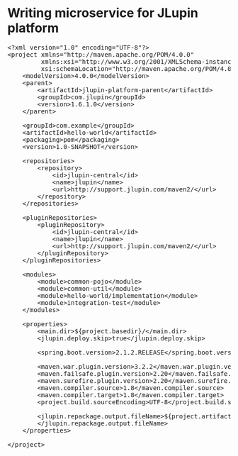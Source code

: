 # Writing microservice for JLupin platform

<pre class="file" data-target="clipboard">
&#x3C;?xml version="1.0" encoding="UTF-8"?&#x3E;
&#x3C;project xmlns="http://maven.apache.org/POM/4.0.0"
         xmlns:xsi="http://www.w3.org/2001/XMLSchema-instance"
         xsi:schemaLocation="http://maven.apache.org/POM/4.0.0 http://maven.apache.org/xsd/maven-4.0.0.xsd"&#x3E;
    &#x3C;modelVersion&#x3E;4.0.0&#x3C;/modelVersion&#x3E;
    &#x3C;parent&#x3E;
        &#x3C;artifactId&#x3E;jlupin-platform-parent&#x3C;/artifactId&#x3E;
        &#x3C;groupId&#x3E;com.jlupin&#x3C;/groupId&#x3E;
        &#x3C;version&#x3E;1.6.1.0&#x3C;/version&#x3E;
    &#x3C;/parent&#x3E;

    &#x3C;groupId&#x3E;com.example&#x3C;/groupId&#x3E;
    &#x3C;artifactId&#x3E;hello-world&#x3C;/artifactId&#x3E;
    &#x3C;packaging&#x3E;pom&#x3C;/packaging&#x3E;
    &#x3C;version&#x3E;1.0-SNAPSHOT&#x3C;/version&#x3E;

    &#x3C;repositories&#x3E;
        &#x3C;repository&#x3E;
            &#x3C;id&#x3E;jlupin-central&#x3C;/id&#x3E;
            &#x3C;name&#x3E;jlupin&#x3C;/name&#x3E;
            &#x3C;url&#x3E;http://support.jlupin.com/maven2/&#x3C;/url&#x3E;
        &#x3C;/repository&#x3E;
    &#x3C;/repositories&#x3E;

    &#x3C;pluginRepositories&#x3E;
        &#x3C;pluginRepository&#x3E;
            &#x3C;id&#x3E;jlupin-central&#x3C;/id&#x3E;
            &#x3C;name&#x3E;jlupin&#x3C;/name&#x3E;
            &#x3C;url&#x3E;http://support.jlupin.com/maven2/&#x3C;/url&#x3E;
        &#x3C;/pluginRepository&#x3E;
    &#x3C;/pluginRepositories&#x3E;

    &#x3C;modules&#x3E;
        &#x3C;module&#x3E;common-pojo&#x3C;/module&#x3E;
        &#x3C;module&#x3E;common-util&#x3C;/module&#x3E;
        &#x3C;module&#x3E;hello-world/implementation&#x3C;/module&#x3E;
        &#x3C;module&#x3E;integration-test&#x3C;/module&#x3E;
    &#x3C;/modules&#x3E;

    &#x3C;properties&#x3E;
        &#x3C;main.dir&#x3E;${project.basedir}/&#x3C;/main.dir&#x3E;
        &#x3C;jlupin.deploy.skip&#x3E;true&#x3C;/jlupin.deploy.skip&#x3E;

        &#x3C;spring.boot.version&#x3E;2.1.2.RELEASE&#x3C;/spring.boot.version&#x3E;

        &#x3C;maven.war.plugin.version&#x3E;3.2.2&#x3C;/maven.war.plugin.version&#x3E;
        &#x3C;maven.failsafe.plugin.version&#x3E;2.20&#x3C;/maven.failsafe.plugin.version&#x3E;
        &#x3C;maven.surefire.plugin.version&#x3E;2.20&#x3C;/maven.surefire.plugin.version&#x3E;
        &#x3C;maven.compiler.source&#x3E;1.8&#x3C;/maven.compiler.source&#x3E;
        &#x3C;maven.compiler.target&#x3E;1.8&#x3C;/maven.compiler.target&#x3E;
        &#x3C;project.build.sourceEncoding&#x3E;UTF-8&#x3C;/project.build.sourceEncoding&#x3E;

        &#x3C;jlupin.repackage.output.fileName&#x3E;${project.artifactId}-${project.version}.${project.packaging}
        &#x3C;/jlupin.repackage.output.fileName&#x3E;
    &#x3C;/properties&#x3E;

&#x3C;/project&#x3E;
</pre>

